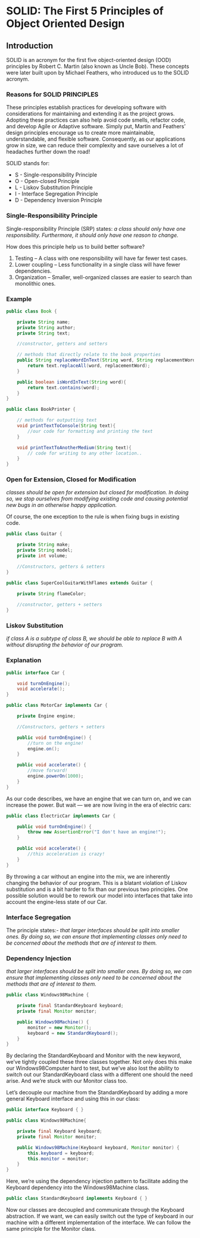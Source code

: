 # SOLID: The First 5 Principles of Object Oriented Design
## Introduction

SOLID is an acronym for the first five object-oriented design (OOD) principles by Robert C. Martin (also known as Uncle Bob).
These concepts were later built upon by Michael Feathers, who introduced us to the SOLID acronym.

### Reasons for SOLID PRINCIPLES
These principles establish practices for developing software with considerations for maintaining and extending it as the project grows. 
Adopting these practices can also help avoid code smells, refactor code, and develop Agile or Adaptive software.
Simply put, Martin and Feathers’ design principles encourage us to create more maintainable, understandable, and flexible software.
Consequently, as our applications grow in size, we can reduce their complexity and save ourselves a lot of headaches further down the road!

SOLID stands for:
  * S - Single-responsibility Principle 
  * O - Open-closed Principle
  * L - Liskov Substitution Principle
  * I - Interface Segregation Principle
  * D - Dependency Inversion Principle

### Single-Responsibility Principle

Single-responsibility Principle (SRP) states:
*a class should only have one responsibility. Furthermore, it should only have one reason to change.*

How does this principle help us to build better software?
1. Testing – A class with one responsibility will have far fewer test cases.
2. Lower coupling – Less functionality in a single class will have fewer dependencies.
3. Organization – Smaller, well-organized classes are easier to search than monolithic ones.

### Example

```java
public class Book {

    private String name;
    private String author;
    private String text;

    //constructor, getters and setters

    // methods that directly relate to the book properties
    public String replaceWordInText(String word, String replacementWord){
        return text.replaceAll(word, replacementWord);
    }

    public boolean isWordInText(String word){
        return text.contains(word);
    }
}
```

````java
public class BookPrinter {

    // methods for outputting text
    void printTextToConsole(String text){
        //our code for formatting and printing the text
    }

    void printTextToAnotherMedium(String text){
        // code for writing to any other location..
    }
}
````

###  Open for Extension, Closed for Modification

_classes should be open for extension but closed for modification. In doing so, 
we stop ourselves from modifying existing code and causing potential new bugs in an otherwise happy application._

Of course, the one exception to the rule is when fixing bugs in existing code.

``` java
public class Guitar {

    private String make;
    private String model;
    private int volume;

    //Constructors, getters & setters
}
```

```java
public class SuperCoolGuitarWithFlames extends Guitar {

    private String flameColor;
    
    //constructor, getters + setters
}
```

### Liskov Substitution

_if class A is a subtype of class B, we should be able to replace B with A without disrupting the behavior of our program._

### Explanation
```java
public interface Car {

    void turnOnEngine();
    void accelerate();
}
```

```java
public class MotorCar implements Car {

    private Engine engine;

    //Constructors, getters + setters

    public void turnOnEngine() {
        //turn on the engine!
        engine.on();
    }

    public void accelerate() {
        //move forward!
        engine.powerOn(1000);
    }
}
```

As our code describes, we have an engine that we can turn on, and we can increase the power.
But wait — we are now living in the era of electric cars:

```java
public class ElectricCar implements Car {

    public void turnOnEngine() {
        throw new AssertionError("I don't have an engine!");
    }

    public void accelerate() {
        //this acceleration is crazy!
    }
}
```

By throwing a car without an engine into the mix, we are inherently changing the behavior of our program. 
This is a blatant violation of Liskov substitution and is a bit harder to fix than our previous two principles.
One possible solution would be to rework our model into interfaces that take into account the engine-less state of our Car.

### Interface Segregation

The principle states:- _that larger interfaces should be split into smaller ones. By doing so, 
we can ensure that implementing classes only need to be concerned about the methods that are of interest to them._

### Dependency Injection

_that larger interfaces should be split into smaller ones. By doing so, 
we can ensure that implementing classes only need to be concerned about the methods that are of interest to them._

```java
public class Windows98Machine {

    private final StandardKeyboard keyboard;
    private final Monitor monitor;

    public Windows98Machine() {
        monitor = new Monitor();
        keyboard = new StandardKeyboard();
    }
}
```

By declaring the StandardKeyboard and Monitor with the new keyword, we’ve tightly coupled these three classes together.
Not only does this make our Windows98Computer hard to test, 
but we’ve also lost the ability to switch out our StandardKeyboard class with a different one should the need arise. 
And we’re stuck with our Monitor class too.

Let’s decouple our machine from the StandardKeyboard by adding a more general Keyboard interface and using this in our class:

```java
public interface Keyboard { }
```

```java
public class Windows98Machine{

    private final Keyboard keyboard;
    private final Monitor monitor;

    public Windows98Machine(Keyboard keyboard, Monitor monitor) {
        this.keyboard = keyboard;
        this.monitor = monitor;
    }
}
```

Here, we’re using the dependency injection pattern to facilitate adding the Keyboard dependency into the Windows98Machine class.

```java
public class StandardKeyboard implements Keyboard { }
```

Now our classes are decoupled and communicate through the Keyboard abstraction.
If we want, we can easily switch out the type of keyboard in our machine with a different implementation of the interface.
We can follow the same principle for the Monitor class.

